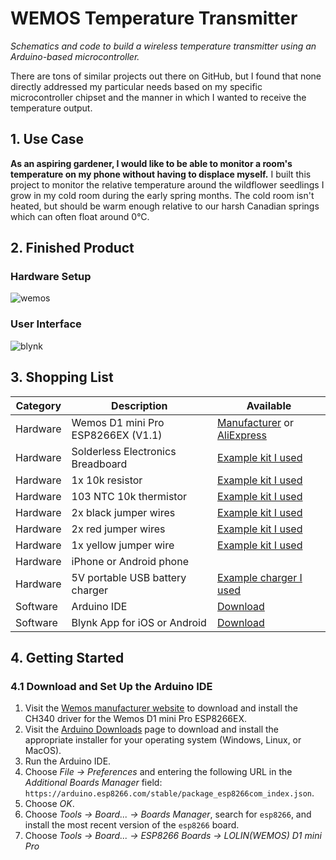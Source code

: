 # WEMOS Temperature Transmitter
_Schematics and code to build a wireless temperature transmitter using an Arduino-based microcontroller._

There are tons of similar projects out there on GitHub, but I found that none directly addressed my particular needs based on my specific microcontroller chipset and the manner in which I wanted to receive the temperature output.

## 1. Use Case
**As an aspiring gardener, I would like to be able to monitor a room's temperature on my phone without having to displace myself.**
I built this project to monitor the relative temperature around the wildflower seedlings I grow in my cold room during the early spring months.  The cold room isn't heated, but should be warm enough relative to our harsh Canadian springs which can often float around 0°C.  

## 2. Finished Product

### Hardware Setup
![wemos](https://user-images.githubusercontent.com/23409144/116263105-18788400-a747-11eb-9ea2-8e82f4452aa0.jpg)

### User Interface
![blynk](https://user-images.githubusercontent.com/23409144/116263337-4a89e600-a747-11eb-9a03-dfcf9e0b9e5b.jpg)

## 3. Shopping List
Category|Description|Available
--------|-----------|---------
Hardware|Wemos D1 mini Pro ESP8266EX (V1.1)|[Manufacturer](https://www.wemos.cc/en/latest/d1/d1_mini_pro.html) or [AliExpress](https://www.aliexpress.com/item/32864534447.html)
Hardware|Solderless Electronics Breadboard|[Example kit I used](https://www.amazon.ca/gp/product/B00DGNZ9G8)
Hardware|1x 10k resistor|[Example kit I used](https://www.amazon.ca/gp/product/B00DGNZ9G8)
Hardware|103 NTC 10k thermistor|[Example kit I used](https://www.amazon.ca/gp/product/B00DGNZ9G8)
Hardware|2x black jumper wires|[Example kit I used](https://www.amazon.ca/gp/product/B00DGNZ9G8)
Hardware|2x red jumper wires|[Example kit I used](https://www.amazon.ca/gp/product/B00DGNZ9G8)
Hardware|1x yellow jumper wire|[Example kit I used](https://www.amazon.ca/gp/product/B00DGNZ9G8)
Hardware|iPhone or Android phone|
Hardware|5V portable USB battery charger|[Example charger I used](https://www.amazon.ca/gp/product/B0194WDVHI)
Software|Arduino IDE|[Download](https://www.arduino.cc/en/software)
Software|Blynk App for iOS or Android|[Download](https://blynk.io/en/getting-started)

## 4. Getting Started

### 4.1 Download and Set Up the Arduino IDE
1. Visit the [Wemos manufacturer website](https://www.wemos.cc/en/latest/ch340_driver.html) to download and install the CH340 driver for the Wemos D1 mini Pro ESP8266EX.
2. Visit the [Arduino Downloads](https://www.arduino.cc/en/software) page to download and install the appropriate installer for your operating system  (Windows, Linux, or MacOS).
3. Run the Arduino IDE.
4. Choose _File -> Preferences_ and entering the following URL in the _Additional Boards Manager_ field: `https://arduino.esp8266.com/stable/package_esp8266com_index.json`.
5. Choose _OK_.
6. Choose _Tools -> Board... -> Boards Manager_, search for `esp8266`, and install the most recent version of the `esp8266` board.
7. Choose _Tools -> Board... -> ESP8266 Boards -> LOLIN(WEMOS) D1 mini Pro_
